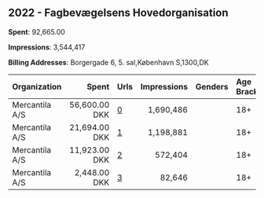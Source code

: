 ## 2022 - Fagbevægelsens Hovedorganisation 
**Spent**: 92,665.00

**Impressions**: 3,544,417

**Billing Addresses**: Borgergade 6, 5. sal,København S,1300,DK

|Organization|Spent|Urls|Impressions|Genders|Age Brackets|Country Codes|
|:---|---:|:---|---:|:---|:---|:---|
|Mercantila A/S|56,600.00 DKK|[0](https://www.snap.com/political-ads/asset/7215d95073d8b11946a3f410f54e8ec07bd2c73c5927fca554cb084c715f3c34?mediaType=mp4)|1,690,486||18+|denmark|
|Mercantila A/S|21,694.00 DKK|[1](https://www.snap.com/political-ads/asset/0a71a6648f97e3377f0f4e672ba845e4492b88a3b345848245f88dca25457b1d?mediaType=mp4)|1,198,881||18+|denmark|
|Mercantila A/S|11,923.00 DKK|[2](https://www.snap.com/political-ads/asset/8e4fa41602cd3192c93585ac6c3406571c163d2644e59f70db8669ffce8c3572?mediaType=mp4)|572,404||18+|denmark|
|Mercantila A/S|2,448.00 DKK|[3](https://www.snap.com/political-ads/asset/edf336629611f3618f893e927bb4a1fb0898dfa17d605306f4d275a54e5f2641?mediaType=mp4)|82,646||18+|denmark|
